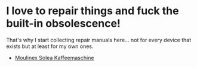 # I love to repair things and fuck the built-in obsolescence!

That's why I start collecting repair manuals here... not for every device that exists but at least for my own ones.

* [Moulinex Solea Kaffeemaschine](solea/README.md)